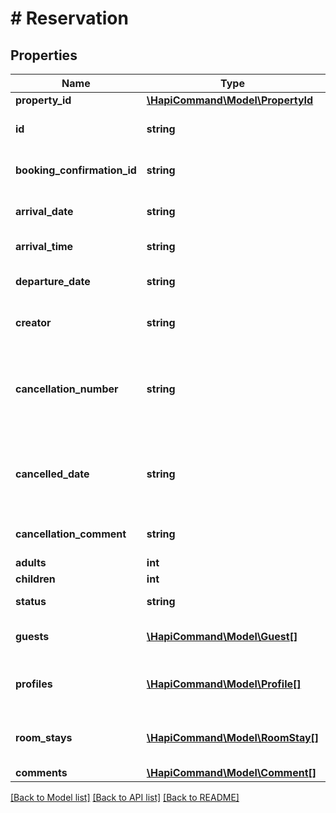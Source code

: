 # # Reservation

## Properties

Name | Type | Description | Notes
------------ | ------------- | ------------- | -------------
**property_id** | [**\HapiCommand\Model\PropertyId**](PropertyId.md) |  | 
**id** | **string** | reservation identifier and object key | [optional] 
**booking_confirmation_id** | **string** | unique confirmation id within given hotel | 
**arrival_date** | **string** | check-in date, in YYYY-MM-DD format | 
**arrival_time** | **string** | estimated check-in time | [optional] 
**departure_date** | **string** | check-out date, in YYYY-MM-DD format | 
**creator** | **string** | user or interface who created reservation | [optional] 
**cancellation_number** | **string** | cancellation number for reservation. may be supplied externally or returned from pms | [optional] 
**cancelled_date** | **string** | date of reservation cancellation, in YYYY-MM-DDThh:mm:ss.sss format | [optional] 
**cancellation_comment** | **string** | reason for reservation cancellation | [optional] 
**adults** | **int** |  | 
**children** | **int** |  | 
**status** | **string** | current status of reservation | [optional] 
**guests** | [**\HapiCommand\Model\Guest[]**](Guest.md) | guest profiles associated to reservation | 
**profiles** | [**\HapiCommand\Model\Profile[]**](Profile.md) | non-guest profiles associated to reservation | [optional] 
**room_stays** | [**\HapiCommand\Model\RoomStay[]**](RoomStay.md) | room stay information associated to reservation | 
**comments** | [**\HapiCommand\Model\Comment[]**](Comment.md) |  | [optional] 

[[Back to Model list]](../../README.md#documentation-for-models) [[Back to API list]](../../README.md#documentation-for-api-endpoints) [[Back to README]](../../README.md)


